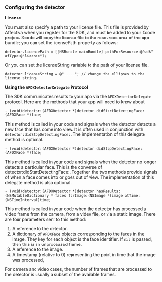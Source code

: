 ### Configuring the detector

**License**

You must also specify a path to your license file. This file is provided by Affectiva when you register for the SDK, and must be added to your Xcode project. Xcode will copy the license file to the resources area of the app bundle; you can set the licensePath property as follows:

```objc
detector.licensePath = [[NSBundle mainBundle] pathForResource:@"sdk" ofType:@"license"];
```

Or you can set the licenseString variable to the path of your license file.

```objc
detector.licenseString = @"....."; // change the ellipses to the license string.
```

**Using the <code>AFDXDetectorDelegate</code> Protocol**

The SDK communicates results to your app via the `AFDXDetectorDelegate` protocol. Here are the methods that your app will need to know about.  

```objc
- (void)detector:(AFDXDetector *)detector didStartDetectingFace:(AFDXFace *)face;
```

This method is called in your code and signals when the detector detects a new face that has come into view. It is often used in conjunction with <code>detector:didStopDetectingFace:</code>. The implementation of this delegate method is optional.  

```objc
- (void)detector:(AFDXDetector *)detector didStopDetectingFace:(AFDXFace *)face;
```

This method is called in your code and signals when the detector no longer detects a particular face. This is the converse of detector:didStartDetectingFace:. Together, the two methods provide signals of when a face comes into or goes out of view. The implementation of this delegate method is also optional.  



```objc
- (void)detector:(AFDXDetector *)detector hasResults:(NSMutableDictionary *)faces forImage:(NSImage *)image atTime:(NSTimeInterval)time;
```

This method is called in your code when the detector has processed a video frame from the camera, from a video file, or via a static image.
There are four parameters sent to this method:  

1.	A reference to the detector.
2.	A dictionary of <code>AFDXFace</code> objects corresponding to the faces in the image. They key for each object is the face identifier. If <code>nil</code> is passed, then this is an unprocessed frame.
3.	A reference to the image.
4.	A timestamp (relative to 0) representing the point in time that the image was processed,  

For camera and video cases, the number of frames that are processed to the detector is usually a subset of the available frames.
